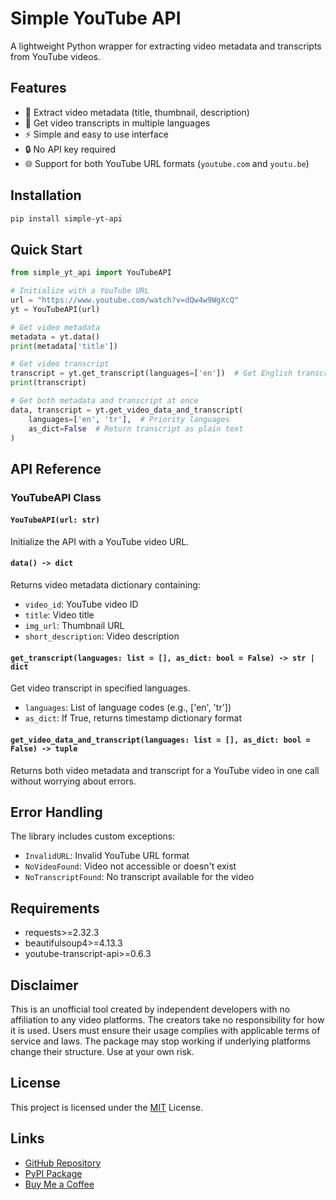 # Simple YouTube API

A lightweight Python wrapper for extracting video metadata and transcripts from YouTube videos.

## Features

- 🎥 Extract video metadata (title, thumbnail, description)
- 📝 Get video transcripts in multiple languages
- ⚡ Simple and easy to use interface
- 🔒 No API key required
- 🌐 Support for both YouTube URL formats (`youtube.com` and `youtu.be`)

## Installation

```bash
pip install simple-yt-api
```

## Quick Start

```python
from simple_yt_api import YouTubeAPI

# Initialize with a YouTube URL
url = "https://www.youtube.com/watch?v=dQw4w9WgXcQ"
yt = YouTubeAPI(url)

# Get video metadata
metadata = yt.data()
print(metadata['title'])

# Get video transcript
transcript = yt.get_transcript(languages=['en'])  # Get English transcript
print(transcript)

# Get both metadata and transcript at once
data, transcript = yt.get_video_data_and_transcript(
    languages=['en', 'tr'],  # Priority languages
    as_dict=False  # Return transcript as plain text
)
```

## API Reference

### YouTubeAPI Class

#### `YouTubeAPI(url: str)`
Initialize the API with a YouTube video URL.

#### `data() -> dict`
Returns video metadata dictionary containing:
- `video_id`: YouTube video ID
- `title`: Video title
- `img_url`: Thumbnail URL
- `short_description`: Video description

#### `get_transcript(languages: list = [], as_dict: bool = False) -> str | dict`
Get video transcript in specified languages.
- `languages`: List of language codes (e.g., ['en', 'tr'])
- `as_dict`: If True, returns timestamp dictionary format

#### `get_video_data_and_transcript(languages: list = [], as_dict: bool = False) -> tuple`
Returns both video metadata and transcript for a YouTube video in one call without worrying about errors.

## Error Handling

The library includes custom exceptions:
- `InvalidURL`: Invalid YouTube URL format
- `NoVideoFound`: Video not accessible or doesn't exist
- `NoTranscriptFound`: No transcript available for the video

## Requirements

- requests>=2.32.3
- beautifulsoup4>=4.13.3
- youtube-transcript-api>=0.6.3

## Disclaimer

This is an unofficial tool created by independent developers with no affiliation to any video platforms. The creators take no responsibility for how it is used. Users must ensure their usage complies with applicable terms of service and laws. The package may stop working if underlying platforms change their structure. Use at your own risk.

## License

This project is licensed under the [MIT](https://choosealicense.com/licenses/mit/) License.

## Links

- [GitHub Repository](https://github.com/SoAp9035/simple-yt-api)
- [PyPI Package](https://pypi.org/project/simple-yt-api/)
- [Buy Me a Coffee](https://buymeacoffee.com/soap9035/)